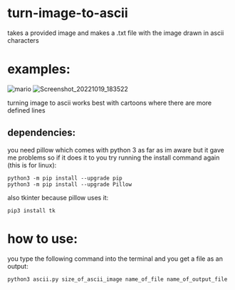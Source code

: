 # turn-image-to-ascii
takes a provided image and makes a .txt file with the image drawn in ascii characters

# examples: 
![mario](https://user-images.githubusercontent.com/51734410/196738211-15f0d688-c5a6-40a2-bbba-a215015df8c6.jpg) ![Screenshot_20221019_183522](https://user-images.githubusercontent.com/51734410/196738083-60bcaa2f-69e7-4a53-8645-de6acd53ba64.png)

turning image to ascii works best with cartoons where there are more defined lines

## dependencies:
you need pillow which comes with python 3 as far as im aware but it gave me problems so if it does it to you try running the install command again (this is for linux):

```
python3 -m pip install --upgrade pip
python3 -m pip install --upgrade Pillow
```
also tkinter because pillow uses it:
```
pip3 install tk
```

# how to use:
you type the following command into the terminal and you get a file as an output:
```
python3 ascii.py size_of_ascii_image name_of_file name_of_output_file
```
